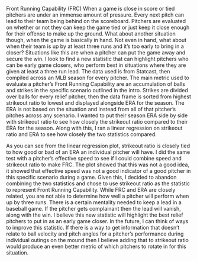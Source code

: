 Front Running Capability (FRC)
	When a game is close in score or tied pitchers are under an immense amount of pressure. Every next pitch can lead to their team being behind on the scoreboard. Pitchers are evaluated on whether or not they can keep the game tied or just keep it close enough for their offense to make up the ground. What about another situation though, when the game is basically in hand. Not even in hand, what about when their team is up by at least three runs and it’s too early to bring in a closer? Situations like this are when a pitcher can put the game away and secure the win. I look to find a new statistic that can highlight pitchers who can be early game closers, who perform best in situations where they are given at least a three run lead. 
	The data used is from Statcast, then compiled across an MLB season for every pitcher. The main metric used to evaluate a pitcher’s Front Running Capability are an accumulation of balls and strikes in the specific scenario outlined in the intro. Strikes are divided over balls for every relief pitcher, then the data frame is sorted from highest strikeout ratio to lowest and displayed alongside ERA for the season. The ERA is not based on the situation and instead from all of that pitcher’s pitches across any scenario. I wanted to put their season ERA side by side with strikeout ratio to see how closely the strikeout ratio compared to their ERA for the season. Along with this, I ran a linear regression on strikeout ratio and ERA to see how closely the two statistics compared. 








As you can see from the linear regression plot, strikeout ratio is closely tied to how good or bad of an ERA an individual pitcher will have. I did the same test with a pitcher’s effective speed to see if I could combine speed and strikeout ratio to make FRC. The plot showed that this was not a good idea, it showed that effective speed was not a good indicator of a good pitcher in this specific scenario during a game. 
Given this, I decided to abandon combining the two statistics and chose to use strikeout ratio as the statistic to represent Front Running Capability. 
	While FRC and ERA are closely related, you are not able to determine how well a pitcher will perform when up by three runs. There is a certain mentality needed to keep a lead in a baseball game. If the pitcher gets complainant then the lead will vanish, along with the win. I believe this new statistic will highlight the best relief pitchers to put in as an early game closer. In the future, I can think of ways to improve this statistic. If there is a way to get information that doesn’t relate to ball velocity and pitch angles for a pitcher’s performance during individual outings on the mound then I believe adding that to strikeout ratio would produce an even better metric of which pitchers to rotate in for this situation. 
